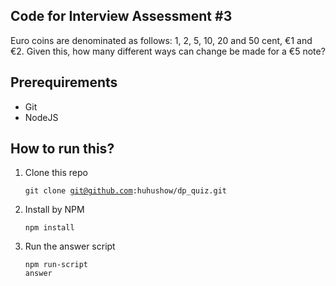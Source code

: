 ## Code for Interview Assessment #3
Euro coins are denominated as follows: 1, 2, 5, 10, 20 and 50 cent, €1 and €2. Given this, how many different ways can change be made for a €5 note?

## Prerequirements
* Git
* NodeJS

## How to run this?
1. Clone this repo <pre><code>git clone git@github.com:huhushow/dp_quiz.git</code></pre>
2. Install by NPM <pre><code>npm install</code></pre>
3. Run the answer script <pre><code>npm run-script answer</code></pre>